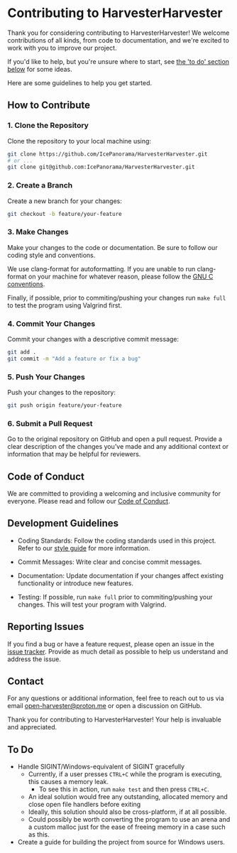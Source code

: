 # Contributing to HarvesterHarvester

Thank you for considering contributing to HarvesterHarvester! We welcome contributions of all kinds, from code to documentation, and we're excited to work with you to improve our project.

If you'd like to help, but you're unsure where to start, see [the 'to do' section below](#To-Do) for some ideas.

Here are some guidelines to help you get started.

## How to Contribute

### 1. Clone the Repository

Clone the repository to your local machine using:

```bash
git clone https://github.com/IcePanorama/HarvesterHarvester.git
# or ...
git clone git@github.com:IcePanorama/HarvesterHarvester.git
```

### 2. Create a Branch

Create a new branch for your changes:

```bash
git checkout -b feature/your-feature
```

### 3. Make Changes

Make your changes to the code or documentation. Be sure to follow our coding style and conventions.

We use clang-format for autoformatting. If you are unable to run clang-format on your machine for whatever reason, please follow the [GNU C conventions](https://www.gnu.org/prep/standards/html_node/Writing-C.html).

Finally, if possible, prior to commiting/pushing your changes run `make full` to test the program using Valgrind first.

### 4. Commit Your Changes

Commit your changes with a descriptive commit message:

```bash
git add .
git commit -m "Add a feature or fix a bug"
```

### 5. Push Your Changes

Push your changes to the repository:

```bash
git push origin feature/your-feature
```

### 6. Submit a Pull Request

Go to the original repository on GitHub and open a pull request. Provide a clear description of the changes you’ve made and any additional context or information that may be helpful for reviewers.

## Code of Conduct

We are committed to providing a welcoming and inclusive community for everyone. Please read and follow our [Code of Conduct](CODE_OF_CONDUCT.md).

## Development Guidelines

* Coding Standards: Follow the coding standards used in this project. Refer to our [style guide](STYLE_GUIDE.md) for more information.

* Commit Messages: Write clear and concise commit messages.

* Documentation: Update documentation if your changes affect existing functionality or introduce new features.

* Testing: If possible, run `make full` prior to commiting/pushing your changes. This will test your program with Valgrind.

## Reporting Issues

If you find a bug or have a feature request, please open an issue in the [issue tracker](https://github.com/IcePanorama/HarvesterHarvester/issues). Provide as much detail as possible to help us understand and address the issue.

## Contact

For any questions or additional information, feel free to reach out to us via email <open-harvester@proton.me> or open a discussion on GitHub.

Thank you for contributing to HarvesterHarvester! Your help is invaluable and appreciated.

## To Do
+ Handle SIGINT/Windows-equivalent of SIGINT gracefully
    + Currently, if a user presses `CTRL+C` while the program is executing, this causes a memory leak.
        + To see this in action, run `make test` and then press `CTRL+C`.
    + An ideal solution would free any outstanding, allocated memory and close open file handlers before exiting
    + Ideally, this solution should also be cross-platform, if at all possible.
    + Could possibly be worth converting the program to use an arena and a custom malloc just for the ease of freeing memory in a case such as this.
+ Create a guide for building the project from source for Windows users. 
